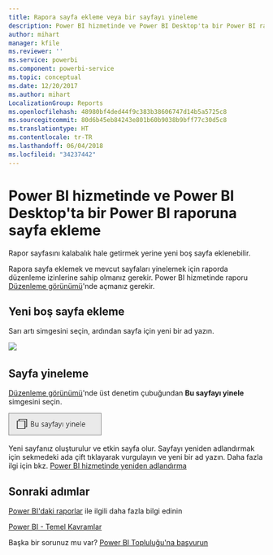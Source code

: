 ```yaml
---
title: Rapora sayfa ekleme veya bir sayfayı yineleme
description: Power BI hizmetinde ve Power BI Desktop'ta bir Power BI raporuna sayfa ekleme
author: mihart
manager: kfile
ms.reviewer: ''
ms.service: powerbi
ms.component: powerbi-service
ms.topic: conceptual
ms.date: 12/20/2017
ms.author: mihart
LocalizationGroup: Reports
ms.openlocfilehash: 48980bf4ded44f9c383b38606747d14b5a5725c8
ms.sourcegitcommit: 80d6b45eb84243e801b60b9038b9bff77c30d5c8
ms.translationtype: HT
ms.contentlocale: tr-TR
ms.lasthandoff: 06/04/2018
ms.locfileid: "34237442"
---
```

# <a name="add-a-page-to-a-power-bi-report-in-power-bi-service-and-power-bi-desktop"></a>Power BI hizmetinde ve Power BI Desktop'ta bir Power BI raporuna sayfa ekleme
Rapor sayfasını kalabalık hale getirmek yerine yeni boş sayfa eklenebilir. 

Rapora sayfa eklemek ve mevcut sayfaları yinelemek için raporda düzenleme izinlerine sahip olmanız gerekir. Power BI hizmetinde raporu [Düzenleme görünümü](service-reading-view-and-editing-view.md)'nde açmanız gerekir. 

## <a name="add-a-new-blank-page"></a>Yeni boş sayfa ekleme
Sarı artı simgesini seçin, ardından sayfa için yeni bir ad yazın.  

![](media/power-bi-report-add-page/reorderpages2.gif)

## <a name="duplicate-a-page"></a>Sayfa yineleme
[Düzenleme görünümü](service-interact-with-a-report-in-editing-view.md)'nde üst denetim çubuğundan **Bu sayfayı yinele** simgesini seçin.

![](media/power-bi-report-add-page/pbi_duplicate.png)

Yeni sayfanız oluşturulur ve etkin sayfa olur. Sayfayı yeniden adlandırmak için sekmedeki ada çift tıklayarak vurgulayın ve yeni bir ad yazın.  Daha fazla ilgi için bkz. [Power BI hizmetinde yeniden adlandırma](service-rename.md)

## <a name="next-steps"></a>Sonraki adımlar
[Power BI'daki raporlar](service-reports.md) ile ilgili daha fazla bilgi edinin

[Power BI - Temel Kavramlar](service-basic-concepts.md)

Başka bir sorunuz mu var? [Power BI Topluluğu'na başvurun](http://community.powerbi.com/)


